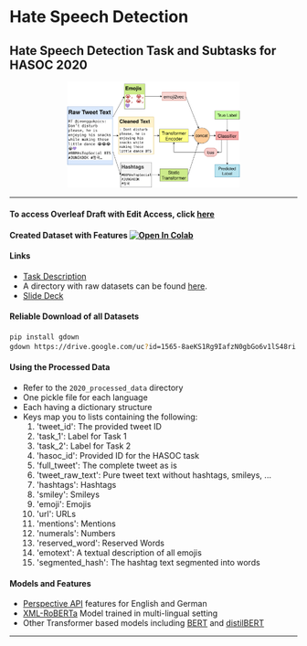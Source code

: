 # Hate Speech Detection

## Hate Speech Detection Task and Subtasks for HASOC 2020

<p align="center">
  <img src="https://github.com/sayarghoshroy/Hate-Speech-Detection/blob/master/illustrations/hate.png" width="60%">
</p>

---

#### To access Overleaf Draft with Edit Access, click [here](https://www.overleaf.com/2724577294mqbjnnhgpmdw)

#### Created Dataset with Features [![Open In Colab](https://colab.research.google.com/assets/colab-badge.svg)](https://colab.research.google.com/github/sayarghoshroy/Hate-Speech-Detection/blob/master/HASOC_tweet_engine.ipynb)

#### Links

- [Task Description](https://hasocfire.github.io/hasoc/2020/index.html)
- A directory with raw datasets can be found [here](https://drive.google.com/file/d/1565-8aeKS1Rg9IafzN0gbGo6v1lS48ri/view?usp=sharing).
- [Slide Deck](https://docs.google.com/presentation/d/1jqbs2oBXBin-5g6vonM04DxvKAPP_MkPXNNBjFmk-go/edit?usp=sharing)

#### Reliable Download of all Datasets

```bash
pip install gdown
gdown https://drive.google.com/uc?id=1565-8aeKS1Rg9IafzN0gbGo6v1lS48ri
```
#### Using the Processed Data

- Refer to the `2020_processed_data` directory
- One pickle file for each language
- Each having a dictionary structure
- Keys map you to lists containing the following:
  1. 'tweet_id': The provided tweet ID
  2. 'task_1': Label for Task 1
  3. 'task_2': Label for Task 2
  4. 'hasoc_id': Provided ID for the HASOC task
  5. 'full_tweet': The complete tweet as is
  6. 'tweet_raw_text': Pure tweet text without hashtags, smileys, ...
  7. 'hashtags': Hashtags
  8. 'smiley': Smileys
  9. 'emoji': Emojis
  10. 'url': URLs
  11. 'mentions': Mentions
  12. 'numerals': Numbers
  13. 'reserved_word': Reserved Words
  14. 'emotext': A textual description of all emojis
  15. 'segmented_hash': The hashtag text segmented into words
  
 #### Models and Features
 - [Perspective API](https://www.perspectiveapi.com/#/home) features for English and German
 - [XML-RoBERTa](https://huggingface.co/transformers/model_doc/xlmroberta.html) Model trained in multi-lingual setting
 - Other Transformer based models including [BERT](https://huggingface.co/transformers/model_doc/bert.html) and [distilBERT](https://huggingface.co/transformers/model_doc/distilbert.html)

---
